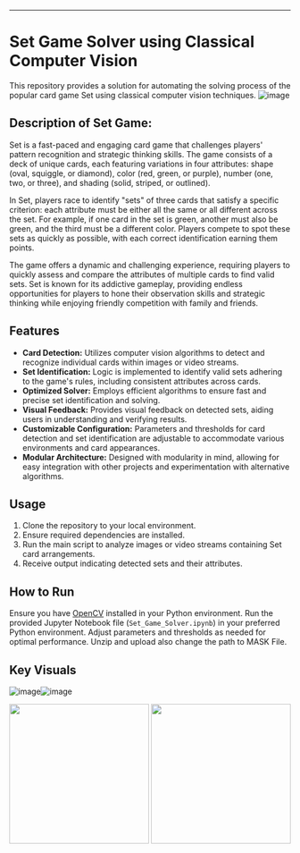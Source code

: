 
---

# Set Game Solver using Classical Computer Vision

This repository provides a solution for automating the solving process of the popular card game Set using classical computer vision techniques.
![image](https://github.com/manvendra-nema/SetGameVisionSolver/assets/53614640/7010174d-a2d4-4542-bc76-9084e057e3ae)

## Description of Set Game:


Set is a fast-paced and engaging card game that challenges players' pattern recognition and strategic thinking skills. The game consists of a deck of unique cards, each featuring variations in four attributes: shape (oval, squiggle, or diamond), color (red, green, or purple), number (one, two, or three), and shading (solid, striped, or outlined).

In Set, players race to identify "sets" of three cards that satisfy a specific criterion: each attribute must be either all the same or all different across the set. For example, if one card in the set is green, another must also be green, and the third must be a different color. Players compete to spot these sets as quickly as possible, with each correct identification earning them points.

The game offers a dynamic and challenging experience, requiring players to quickly assess and compare the attributes of multiple cards to find valid sets. Set is known for its addictive gameplay, providing endless opportunities for players to hone their observation skills and strategic thinking while enjoying friendly competition with family and friends.

## Features

- **Card Detection:** Utilizes computer vision algorithms to detect and recognize individual cards within images or video streams.
- **Set Identification:** Logic is implemented to identify valid sets adhering to the game's rules, including consistent attributes across cards.
- **Optimized Solver:** Employs efficient algorithms to ensure fast and precise set identification and solving.
- **Visual Feedback:** Provides visual feedback on detected sets, aiding users in understanding and verifying results.
- **Customizable Configuration:** Parameters and thresholds for card detection and set identification are adjustable to accommodate various environments and card appearances.
- **Modular Architecture:** Designed with modularity in mind, allowing for easy integration with other projects and experimentation with alternative algorithms.

## Usage

1. Clone the repository to your local environment.
2. Ensure required dependencies are installed.
3. Run the main script to analyze images or video streams containing Set card arrangements.
4. Receive output indicating detected sets and their attributes.

## How to Run

Ensure you have [OpenCV](https://opencv.org/) installed in your Python environment. Run the provided Jupyter Notebook file (`Set_Game_Solver.ipynb`) in your preferred Python environment. Adjust parameters and thresholds as needed for optimal performance. Unzip and upload also change the path to MASK File.

## Key Visuals 
![image](https://github.com/manvendra-nema/SetGameVisionSolver/assets/53614640/d4f8b44d-8474-44f1-8b01-19797c3cf67f)![image](https://github.com/manvendra-nema/SetGameVisionSolver/assets/53614640/1c67f251-6d08-49b6-aa34-313aeea3224a)

 <img src="https://github.com/manvendra-nema/SetGameVisionSolver/assets/53614640/5bebc039-1a2d-44e7-bc25-74ce440359ba" width="250" height="250">
 <img src="https://github.com/manvendra-nema/SetGameVisionSolver/assets/53614640/24f830c4-1bd7-4b7f-b6d4-448adcc45e56" width="250" height="250">


